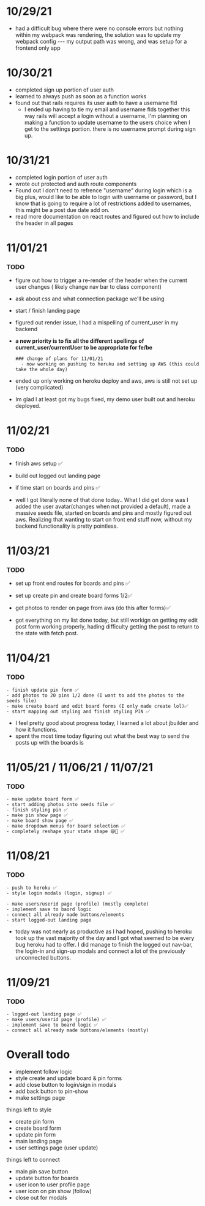 # 10/29/21 
- had a difficult bug where there were no console errors but nothing within my webpack was rendering, the solution was to update my webpack config --- my output path was wrong, and was setup for a frontend only app 

# 10/30/21 

- completed sign up portion of user auth 
- learned to always push as soon as a function works 
- found out that rails requires its user auth to have a username fld 
  - I ended up having to tie my email and username flds together this way rails will accept a login without a username, I'm planning on making a function to update username to the users choice when I get to the settings portion. there is no username prompt during sign up. 

# 10/31/21

- completed login portion of user auth 
- wrote out protected and auth route components 
- Found out I don't need to refrence "username" during login which is a big plus, would like to be able to login with username or password, but I know that is going to require a lot of restrictions added to usernames, this might be a post due date add on. 
- read more documentation on react routes and figured out how to include the header in all pages



# 11/01/21 
### TODO 
  - figure out how to trigger a re-render of the header when the current user changes ( likely change nav bar to class component)
  - ask about css and what connection package we'll be using 
  - start / finish landing page 

- figured out render issue, I had a mispelling of current_user in my backend 
- **a new priority is to fix all the different spellings of current_user/currentUser to be appropriate for fe/be**

      ### change of plans for 11/01/21 
        - now working on pushing to heruku and setting up AWS (this could take the whole day)
- ended up only working on heroku deploy and aws, aws is still not set up (very complicated)
- Im glad I at least got my bugs fixed, my demo user built out and heroku deployed. 


# 11/02/21
### TODO 
  - finish aws setup ✅
  - build out logged out landing page 
  - if time start on boards and pins ✅

- well I got literally none of that done today.. What I did get done was I added the user avatar(changes when not provided a default), made a massive seeds file, started on boards and pins and mostly figured out aws. Realizing that wanting to start on front end stuff now, without my backend functionality is pretty pointless. 

# 11/03/21

### TODO
  - set up front end routes for boards and pins ✅
  - set up create pin and create board forms 1/2✅
  - get photos to render on page from aws (do this after forms)✅

- got everything on my list done today, but still workign on getting my edit post form working properly, hading difficulty getting the post to return to the state with fetch post. 

# 11/04/21
  ### TODO 
    - finish update pin form ✅
    - add photos to 20 pins 1/2 done (I want to add the photos to the seeds file)
    - make create board and edit board forms (I only made create lol)✅
    - start mapping out styling and finish styling PIN ✅

- I feel pretty good about progress today, I learned a lot about jbuilder and how it functions. 
- spent the most time today figuring out what the best way to send the posts up with the boards is 

# 11/05/21 / 11/06/21 / 11/07/21
  
  ### TODO 
    - make update board form ✅
    - start adding photos into seeds file ✅
    - finish styling pin ✅
    - make pin show page ✅
    - make board show page ✅
    - make dropdown menus for board selection ✅
    - completely reshape your state shape 😅🤪 ✅


# 11/08/21
  ### TODO
    - push to heroku ✅
    - style login modals (login, signup) ✅

    - make users/userid page (profile) (mostly complete)
    - implement save to baord logic
    - connect all already made buttons/elements
    - start logged-out landing page 

- today was not nearly as productive as I had hoped, pushing to heroku took up the vast majority of the day and I got what seemed to be every bug heroku had to offer. I did manage to finish the logged out nav-bar, the login-in and sign-up modals and connect a lot of the previously unconnected buttons. 


# 11/09/21
  ### TODO 
    - logged-out landing page ✅
    - make users/userid page (profile) ✅
    - implement save to board logic ✅
    - connect all already made buttons/elements (mostly)


# Overall todo 
- implement follow logic
- style create and update board & pin forms 
- add close button to login/sign in modals 
- add back button to pin-show
- make settings page

things left to style 
  - create pin form 
  - create board form
  - update pin form 
  - main landing page
  - user settings page (user update)

things left to connect 
  - main pin save button 
  - update button for boards 
  - user icon to user profile page
  - user icon on pin show (follow)
  - close out for modals 



